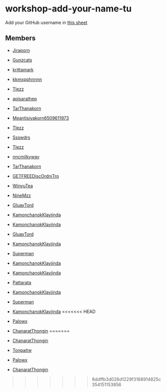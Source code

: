 # workshop-add-your-name-tu

Add your GitHub username in [this sheet](https://docs.google.com/spreadsheets/d/1iTezACN2ka--zkFGySf-LzqwAlJjcsjDpvpHEkKJ8dg/edit#gid=0)

## Members
- [Jiraporn](https://github.com/Jiraporn-Jaiyasuk)
- [Gunzcats](https://github.com/Gunzcats)
- [krittamark](https://github.com/krittamark)
- [kkmxpphnnnn](https://github.com/kkmxpphnnnn)
- [Tlezz](https://github.com/Tlezz)
- [apisarathep](https://github.com/apisarathep)
- [TarThanakorn](https://github.com/TarThanakorn)
- [Meantisiyakorn6509611973](https://github.com/Meantisiyakorn6509611973)
- [Tlezz](https://github.com/Tlezz)
- [Ssswdrs](https://www.google.co.th/)
- [Tlezz](https://github.com/Tlezz)
- [nncmilkyway](https://github.com/nncmilkyway)

- [TarThanakorn](https://github.com/TarThanakorn)
- [GETFREEDiscOrdniTro](https://github.com/KittichotMonton)
- [WinyuTea](https://github.com/WinyuTea)
- [NineMzz](https://github.com/NineMzz)
- [GluayTord](https://github.com/GluayTord)
- [KamonchanokKlayjinda](https://github.com/KamonchanokKlayjinda)
- [KamonchanokKlayjinda](https://github.com/KamonchanokKlayjinda)
- [GluayTord](https://github.com/GluayTord)
- [KamonchanokKlayjinda](https://github.com/KamonchanokKlayjinda)
- [Superman](https://github.com/Meenable)
- [KamonchanokKlayjinda](https://github.com/KamonchanokKlayjinda)
- [KamonchanokKlayjinda](https://github.com/KamonchanokKlayjinda)
- [Pattarata](https://github.com/PattarataThanaakkarasophon6509611940)
- [KamonchanokKlayjinda](https://github.com/KamonchanokKlayjinda)
- [Superman](https://github.com/Meenable)
- [KamonchanokKlayjinda](https://github.com/KamonchanokKlayjinda)
<<<<<<< HEAD
- [Palowx](https://github.com/Palowx)
- [ChanaratThongin](https://github.com/ChanaratThongin)
=======
- [ChanaratThongin](https://github.com/ChanaratThongin)
- [Tonpaitw](https://github.com/Tonpaitw)
- [Palowx](https://github.com/Palowx)
- [ChanaratThongin](https://github.com/ChanaratThongin)
>>>>>>> 8ddffb3d026d1229f3188914825c354151153856

